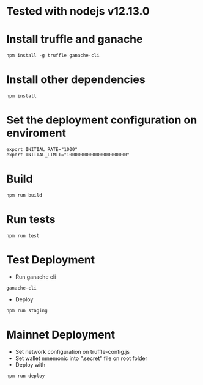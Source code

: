 # Tested with nodejs v12.13.0

# Install truffle and ganache
```
npm install -g truffle ganache-cli
```
# Install other dependencies
```
npm install
```
# Set the deployment configuration on enviroment
```
export INITIAL_RATE="1000"
export INITIAL_LIMIT="1000000000000000000000"
```
# Build
```
npm run build
```
# Run tests
```
npm run test
```
# Test Deployment

- Run ganache cli

```
ganache-cli
```
- Deploy
```
npm run staging
```
# Mainnet Deployment

- Set network configuration on truffle-config.js
- Set wallet mnemonic into ".secret" file on root folder
- Deploy with
```
npm run deploy
```